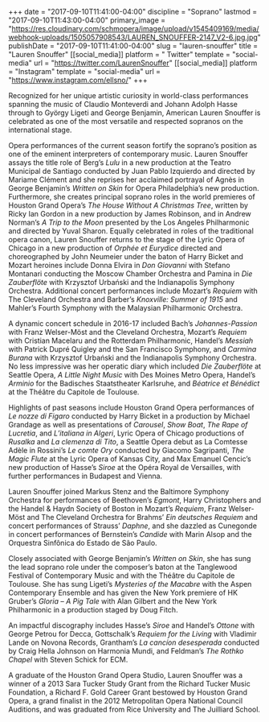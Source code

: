+++
date = "2017-09-10T11:41:00-04:00"
discipline = "Soprano"
lastmod = "2017-09-10T11:43:00-04:00"
primary_image = "https://res.cloudinary.com/schmopera/image/upload/v1545409169/media/webhook-uploads/1505057908543/LAUREN_SNOUFFER-2147_V2-6.jpg.jpg"
publishDate = "2017-09-10T11:41:00-04:00"
slug = "lauren-snouffer"
title = "Lauren Snouffer"
[[social_media]]
platform = " Twitter"
template = "social-media"
url = "https://twitter.com/LaurenSnouffer"
[[social_media]]
platform = "Instagram"
template = "social-media"
url = "https://www.instagram.com/ellsno/"
+++

Recognized for her unique artistic curiosity in world-class performances spanning the music of Claudio Monteverdi and Johann Adolph Hasse through to György Ligeti and George Benjamin, American Lauren Snouffer is celebrated as one of the most versatile and respected sopranos on the international stage.

Opera performances of the current season fortify the soprano’s position as one of the eminent interpreters of contemporary music. Lauren Snouffer assays the title role of Berg’s *Lulu* in a new production at the Teatro Municipal de Santiago conducted by Juan Pablo Izquierdo and directed by Mariame Clément and she reprises her acclaimed portrayal of Agnès in George Benjamin’s *Written on Skin* for Opera Philadelphia’s new production. Furthermore, she creates principal soprano roles in the world premieres of Houston Grand Opera’s *The House Without A Christmas Tree*, written by Ricky Ian Gordon in a new production by James Robinson, and in Andrew Norman’s *A Trip to the Moon* presented by the Los Angeles Philharmonic and directed by Yuval Sharon. Equally celebrated in roles of the traditional opera canon, Lauren Snouffer returns to the stage of the Lyric Opera of Chicago in a new production of *Orphée et Eurydice* directed and choreographed by John Neumeier under the baton of Harry Bicket and Mozart heroines include Donna Elvira in *Don Giovanni* with Stefano Montanari conducting the Moscow Chamber Orchestra and Pamina in *Die Zauberflöte* with Krzysztof Urbański and the Indianapolis Symphony Orchestra. Additional concert performances include Mozart’s *Requiem* with The Cleveland Orchestra and Barber’s *Knoxville: Summer of 1915* and Mahler’s Fourth Symphony with the Malaysian Philharmonic Orchestra.

A dynamic concert schedule in 2016-17 included Bach’s *Johannes-Passion* with Franz Welser-Möst and the Cleveland Orchestra, Mozart’s *Requiem* with Cristian Macelaru and the Rotterdam Philharmonic, Handel’s *Messiah* with Patrick Dupré Quigley and the San Francisco Symphony, and *Carmina Burana* with Krzysztof Urbański and the Indianapolis Symphony Orchestra. No less impressive was her operatic diary which included *Die Zauberflöte* at Seattle Opera, *A Little Night Music* with Des Moines Metro Opera, Handel’s *Arminio* for the Badisches Staatstheater Karlsruhe, and *Béatrice et Bénédict* at the Théâtre du Capitole de Toulouse.

Highlights of past seasons include Houston Grand Opera performances of *Le nozze di Figaro* conducted by Harry Bicket in a production by Michael Grandage as well as presentations of *Carousel*, *Show Boat*, *The Rape of Lucretia*, and *L’italiana in Algeri*, Lyric Opera of Chicago productions of *Rusalka* and *La clemenza di Tito*, a Seattle Opera debut as La Comtesse Adèle in Rossini’s *Le comte Ory* conducted by Giacomo Sagripanti, *The Magic Flute* at the Lyric Opera of Kansas City, and Max Emanuel Cencic’s new production of Hasse’s *Siroe* at the Opéra Royal de Versailles, with further performances in Budapest and Vienna.

Lauren Snouffer joined Markus Stenz and the Baltimore Symphony Orchestra for performances of Beethoven’s *Egmont*, Harry Christophers and the Handel & Haydn Society of Boston in Mozart’s *Requiem*, Franz Welser-Möst and The Cleveland Orchestra for Brahms’ *Ein deutsches Requiem* and concert performances of Strauss’ *Daphne*, and she dazzled as Cunegonde in concert performances of Bernstein’s *Candide* with Marin Alsop and the Orquestra Sinfônica do Estado de São Paulo.

Closely associated with George Benjamin’s *Written on Skin*, she has sung the lead soprano role under the composer’s baton at the Tanglewood Festival of Contemporary Music and with the Théâtre du Capitole de Toulouse. She has sung Ligeti’s *Mysteries of the Macabre* with the Aspen Contemporary Ensemble and has given the New York premiere of HK Gruber’s *Gloria – A Pig Tale* with Alan Gilbert and the New York Philharmonic in a production staged by Doug Fitch.

An impactful discography includes Hasse’s *Siroe* and Handel’s *Ottone* with George Petrou for Decca, Gottschalk’s *Requiem for the Living* with Vladimir Lande on Novona Records, Grantham’s *La cancíon desesperada* conducted by Craig Hella Johnson on Harmonia Mundi, and Feldman’s *The Rothko Chapel* with Steven Schick for ECM.

A graduate of the Houston Grand Opera Studio, Lauren Snouffer was a winner of a 2013 Sara Tucker Study Grant from the Richard Tucker Music Foundation, a Richard F. Gold Career Grant bestowed by Houston Grand Opera, a grand finalist in the 2012 Metropolitan Opera National Council Auditions, and was graduated from Rice University and The Juilliard School.
